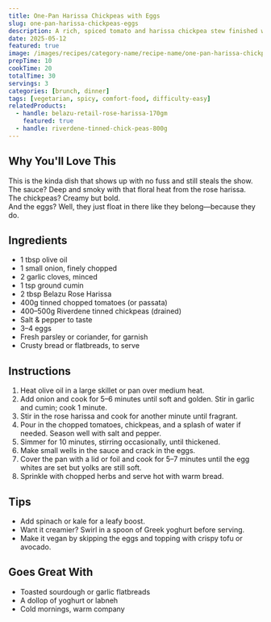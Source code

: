 ```yaml
---
title: One-Pan Harissa Chickpeas with Eggs
slug: one-pan-harissa-chickpeas-eggs
description: A rich, spiced tomato and harissa chickpea stew finished with soft eggs and fresh herbs. Perfect for brunch, lunch, or mopping up with warm bread.
date: 2025-05-12
featured: true
image: /images/recipes/category-name/recipe-name/one-pan-harissa-chickpeas-eggs.webp
prepTime: 10
cookTime: 20
totalTime: 30
servings: 3
categories: [brunch, dinner]
tags: [vegetarian, spicy, comfort-food, difficulty-easy]
relatedProducts:
  - handle: belazu-retail-rose-harissa-170gm
    featured: true
  - handle: riverdene-tinned-chick-peas-800g
---
```


## Why You'll Love This

This is the kinda dish that shows up with no fuss and still steals the show.  
The sauce? Deep and smoky with that floral heat from the rose harissa.  
The chickpeas? Creamy but bold.  
And the eggs? Well, they just float in there like they belong—because they do.

## Ingredients

- 1 tbsp olive oil  
- 1 small onion, finely chopped  
- 2 garlic cloves, minced  
- 1 tsp ground cumin  
- 2 tbsp Belazu Rose Harissa  
- 400g tinned chopped tomatoes (or passata)  
- 400–500g Riverdene tinned chickpeas (drained)  
- Salt & pepper to taste  
- 3–4 eggs  
- Fresh parsley or coriander, for garnish  
- Crusty bread or flatbreads, to serve  

## Instructions

1. Heat olive oil in a large skillet or pan over medium heat.
2. Add onion and cook for 5–6 minutes until soft and golden. Stir in garlic and cumin; cook 1 minute.
3. Stir in the rose harissa and cook for another minute until fragrant.
4. Pour in the chopped tomatoes, chickpeas, and a splash of water if needed. Season well with salt and pepper.
5. Simmer for 10 minutes, stirring occasionally, until thickened.
6. Make small wells in the sauce and crack in the eggs.
7. Cover the pan with a lid or foil and cook for 5–7 minutes until the egg whites are set but yolks are still soft.
8. Sprinkle with chopped herbs and serve hot with warm bread.

## Tips

- Add spinach or kale for a leafy boost.  
- Want it creamier? Swirl in a spoon of Greek yoghurt before serving.  
- Make it vegan by skipping the eggs and topping with crispy tofu or avocado.

## Goes Great With

- Toasted sourdough or garlic flatbreads  
- A dollop of yoghurt or labneh  
- Cold mornings, warm company